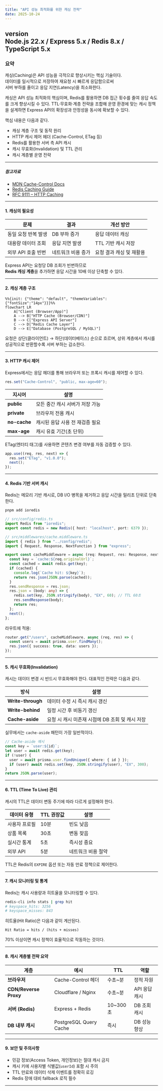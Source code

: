 ```yaml
---
title: "API 성능 최적화를 위한 캐싱 전략"
date: 2025-10-24
---
```


**version**  
Node.js 22.x / Express 5.x / Redis 8.x / TypeScript 5.x
---

### 요약  
캐싱(Caching)은 API 성능을 극적으로 향상시키는 핵심 기술이다.  
데이터를 일시적으로 저장하여 재요청 시 빠르게 응답함으로써  
서버 부하를 줄이고 응답 지연(Latency)을 최소화한다.  

캐싱은 API 성능 최적화의 핵심이며,
Redis를 활용하면 DB 접근 횟수를 줄여 응답 속도를 크게 향상시킬 수 있다.
TTL·무효화·계층 전략을 조합해 운영 환경에 맞는 캐시 정책을 설계하면
Express API의 확장성과 안정성을 동시에 확보할 수 있다.


핵심 내용은 다음과 같다.  
- 캐싱 계층 구조 및 동작 원리  
- HTTP 캐시 제어 헤더 (Cache-Control, ETag 등)  
- Redis를 활용한 서버 측 API 캐시  
- 캐시 무효화(Invalidation) 및 TTL 관리  
- 캐시 계층별 운영 전략  

---

##### 참고자료  
- [MDN Cache-Control Docs](https://developer.mozilla.org/en-US/docs/Web/HTTP/Headers/Cache-Control)  
- [Redis Caching Guide](https://redis.io/docs/latest/develop/use-cases/caching/)  
- [RFC 9111 – HTTP Caching](https://datatracker.ietf.org/doc/html/rfc9111)  

---

#### 1. 캐싱의 필요성  

| 문제 | 결과 | 개선 방안 |
|------|------|------------|
| 동일 요청 반복 발생 | DB 부하 증가 | 응답 데이터 캐싱 |
| 대용량 데이터 조회 | 응답 지연 발생 | TTL 기반 캐시 저장 |
| 외부 API 호출 빈번 | 네트워크 비용 증가 | 요청 결과 캐싱 및 재활용 |

Express API는 요청당 DB 조회가 빈번하므로  
**Redis 캐싱 계층**을 추가하면 응답 시간을 10배 이상 단축할 수 있다.  

---

#### 2. 캐싱 계층 구조  

```mermaid
%%{init: {"theme": "default", "themeVariables": {"fontSize":"14px"}}}%%
flowchart LR
    A["Client (Browser/App)"]
    A --> B["HTTP Cache (Browser/CDN)"]
    B --> C["Express API Server"]
    C --> D["Redis Cache Layer"]
    D --> E["Database (PostgreSQL / MySQL)"]
```

요청은 상단(클라이언트) → 하단(데이터베이스) 순으로 흐르며,
상위 계층에서 캐시를 성공적으로 반환할수록 서버 부하는 감소한다.

---

#### 3. HTTP 캐시 제어

Express에서는 응답 헤더를 통해 브라우저 또는 프록시 캐시를 제어할 수 있다.

```typescript
res.set("Cache-Control", "public, max-age=60");
```

| 지시어          | 설명                 |
| ------------ | ------------------ |
| **public**   | 모든 중간 캐시 서버가 저장 가능 |
| **private**  | 브라우저 전용 캐시         |
| **no-cache** | 캐시된 응답 사용 전 재검증 필요 |
| **max-age**  | 캐시 유효 기간(초 단위)     |

ETag(엔터티 태그)를 사용하면 콘텐츠 변경 여부를 자동 검증할 수 있다.

```typescript
app.use((req, res, next) => {
  res.set("ETag", "v1.0.0");
  next();
});
```

---

#### 4. Redis 기반 서버 캐시

Redis는 메모리 기반 캐시로,
DB I/O 병목을 제거하고 응답 시간을 밀리초 단위로 단축한다.

```bash
pnpm add ioredis
```

```typescript
// src/config/redis.ts
import Redis from "ioredis";
export const redis = new Redis({ host: "localhost", port: 6379 });
```

```typescript
// src/middlewares/cache.middleware.ts
import { redis } from "../config/redis";
import { Request, Response, NextFunction } from "express";

export const cacheMiddleware = async (req: Request, res: Response, next: NextFunction) => {
  const key = `cache:${req.originalUrl}`;
  const cached = await redis.get(key);
  if (cached) {
    console.log(`Cache hit: ${key}`);
    return res.json(JSON.parse(cached));
  }
  res.sendResponse = res.json;
  res.json = (body: any) => {
    redis.set(key, JSON.stringify(body), "EX", 60); // TTL 60초
    res.sendResponse(body);
    return res;
  };
  next();
};
```

라우트에 적용:

```typescript
router.get("/users", cacheMiddleware, async (req, res) => {
  const users = await prisma.user.findMany();
  res.json({ success: true, data: users });
});
```

---

#### 5. 캐시 무효화(Invalidation)

캐시는 데이터 변경 시 반드시 무효화해야 한다.
대표적인 전략은 다음과 같다.

| 방식                | 설명                            |
| ----------------- | ----------------------------- |
| **Write-through** | 데이터 수정 시 즉시 캐시 갱신             |
| **Write-behind**  | 일정 시간 후 비동기 갱신                |
| **Cache-aside**   | 요청 시 캐시 미존재 시점에 DB 조회 및 캐시 저장 |

실무에서는 `cache-aside` 패턴이 가장 일반적이다.

```typescript
// Cache-aside 예시
const key = `user:${id}`;
let user = await redis.get(key);
if (!user) {
  user = await prisma.user.findUnique({ where: { id } });
  if (user) await redis.set(key, JSON.stringify(user), "EX", 300);
}
return JSON.parse(user);
```

---

#### 6. TTL (Time To Live) 관리

캐시의 TTL은 데이터 변동 주기에 따라 다르게 설정해야 한다.

| 데이터 유형  | TTL 권장값 | 설명         |
| ------- | ------- | ---------- |
| 사용자 프로필 | 10분     | 빈도 낮음      |
| 상품 목록   | 30초     | 변동 잦음      |
| 실시간 통계  | 5초      | 즉시성 중요     |
| 외부 API  | 5분      | 네트워크 비용 절약 |

TTL은 Redis의 `EXPIRE` 옵션 또는 자동 만료 정책으로 제어한다.

---

#### 7. 캐시 모니터링 및 통계

Redis는 캐시 사용량과 히트율을 모니터링할 수 있다.

```bash
redis-cli info stats | grep hit
# keyspace_hits: 3256
# keyspace_misses: 843
```

히트율(Hit Ratio)은 다음과 같이 계산된다.

```
Hit Ratio = hits / (hits + misses)
```

70% 이상이면 캐시 정책이 효율적으로 작동하는 것이다.

---

#### 8. 캐시 계층별 전략 요약

| 계층                    | 예시                     | TTL     | 역할        |
| --------------------- | ---------------------- | ------- | --------- |
| **브라우저**              | Cache-Control 헤더       | 수초~분    | 정적 자원     |
| **CDN/Reverse Proxy** | Cloudflare / Nginx     | 수초~분    | API 응답 캐시 |
| **서버 (Redis)**        | Express + Redis        | 10~300초 | DB 조회 캐시  |
| **DB 내부 캐시**          | PostgreSQL Query Cache | 즉시      | DB 성능 향상  |

---

#### 9. 보안 및 주의사항

* 민감 정보(Access Token, 개인정보)는 절대 캐시 금지
* 캐시 키에 사용자별 식별값(`userId`) 포함 시 주의
* TTL 만료와 데이터 삭제 이벤트를 정확히 로깅
* Redis 장애 대비 fallback 로직 필수

---



